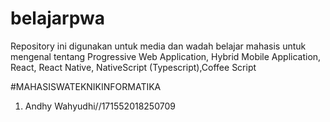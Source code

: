 # belajarpwa
Repository ini digunakan untuk media dan wadah belajar mahasis untuk mengenal tentang Progressive Web Application, Hybrid Mobile Application, React, React Native, NativeScript (Typescript),Coffee Script

#MAHASISWATEKNIKINFORMATIKA
1. Andhy Wahyudhi//171552018250709

